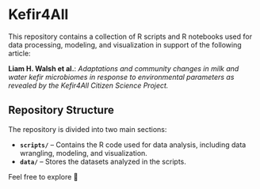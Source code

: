 # Kefir4All  

This repository contains a collection of R scripts and R notebooks used for data processing, modeling, and visualization in support of the following article:  

**Liam H. Walsh et al.**: *Adaptations and community changes in milk and water kefir microbiomes in response to environmental parameters as revealed by the Kefir4All Citizen Science Project.*  

## Repository Structure  

The repository is divided into two main sections:  

- **`scripts/`** – Contains the R code used for data analysis, including data wrangling, modeling, and visualization.  
- **`data/`** – Stores the datasets analyzed in the scripts.  

Feel free to explore 🚀  
